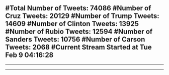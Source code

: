 #Total Number of Tweets: 74086 
#Number of Cruz Tweets: 20129
#Number of Trump Tweets: 14609
#Number of Clinton Tweets: 13925
#Number of Rubio Tweets: 12594
#Number of Sanders Tweets: 10756
#Number of Carson Tweets: 2068
#Current Stream Started at Tue Feb  9 04:16:28
---
---
---
